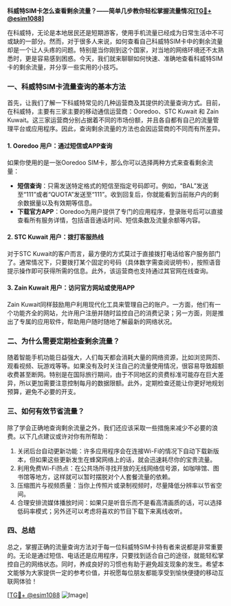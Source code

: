 **科威特SIM卡怎么查看剩余流量？——简单几步教你轻松掌握流量情况[[TG💪+ @esim1088](https://t.me/s/esim1088)]**

在科威特，无论是本地居民还是短期游客，使用手机流量已经成为日常生活中不可或缺的一部分。然而，对于很多人来说，如何查看自己科威特SIM卡中的剩余流量却是一个让人头疼的问题。特别是当你刚到这个国家，对当地的网络环境还不太熟悉时，更是容易感到困惑。今天，我们就来聊聊如何快速、准确地查看科威特SIM卡的剩余流量，并分享一些实用的小技巧。

### 一、科威特SIM卡流量查询的基本方法

首先，让我们了解一下科威特常见的几种运营商及其提供的流量查询方式。目前，在科威特，主要有三家主要的移动通信运营商：Ooredoo、STC Kuwait 和 Zain Kuwait。这三家运营商分别占据着不同的市场份额，并且各自都有自己的流量管理平台或应用程序。因此，查询剩余流量的方法也会因运营商的不同而有所差异。

#### 1. Ooredoo 用户：通过短信或APP查询
如果你使用的是一张Ooredoo SIM卡，那么你可以选择两种方式来查看剩余流量：

- **短信查询**：只需发送特定格式的短信至指定号码即可。例如，“BAL”发送至“111”或者“QUOTA”发送至“111”。收到回复后，你就能看到当前账户内的剩余数据量以及有效期等信息。
- **下载官方APP**：Ooredoo为用户提供了专门的应用程序，登录账号后可以直接查看所有服务详情，包括语音通话时间、短信条数及流量余额等内容。

#### 2. STC Kuwait 用户：拨打客服热线
对于STC Kuwait的客户而言，最方便的方式莫过于直接拨打电话给客户服务部门了。通常情况下，只要拨打某个固定的号码（具体数字需查阅说明书），按照语音提示操作即可获得所需的信息。此外，该运营商也支持通过其官网在线查询。

#### 3. Zain Kuwait 用户：访问官方网站或使用APP
Zain Kuwait同样鼓励用户利用现代化工具来管理自己的账户。一方面，他们有一个功能齐全的网站，允许用户注册并随时监控自己的消费记录；另一方面，则是推出了专属的应用软件，帮助用户随时随地了解最新的网络状况。

### 二、为什么需要定期检查剩余流量？

随着智能手机功能日益强大，人们每天都会消耗大量的网络资源，比如浏览网页、观看视频、玩游戏等等。如果没有及时关注自己的流量使用情况，很容易导致超额收费甚至断网。特别是在国际旅行期间，由于不同地区的资费标准可能存在巨大差异，所以更加需要注意控制每月的数据限额。此外，定期检查还能让你更好地规划预算，避免不必要的开支。

### 三、如何有效节省流量？

除了学会正确地查询剩余流量之外，我们还应该采取一些措施来减少不必要的浪费。以下几点建议或许对你有所帮助：

1. 关闭后台自动更新功能：许多应用程序会在连接Wi-Fi的情况下自动下载新版本，但如果这些更新发生在蜂窝网络上的话，就会迅速耗尽你的宝贵流量。
2. 利用免费Wi-Fi热点：在公共场所寻找开放的无线网络信号源，如咖啡馆、图书馆等地方，这样就可以暂时摆脱对个人套餐流量的依赖。
3. 压缩图片与视频质量：当你上传照片或录制视频时，尽量降低分辨率以节省空间。
4. 合理安排流媒体播放时间：如果只是听音乐而不是看高清画质的话，可以选择低码率模式；另外还可以考虑将喜欢的节目下载下来离线收听。

### 四、总结

总之，掌握正确的流量查询方法对于每一位科威特SIM卡持有者来说都是非常重要的。无论是通过短信、电话还是应用程序，只要找到适合自己的途径，就能轻松掌控自己的网络状态。同时，养成良好的习惯也有助于避免超支现象的发生。希望本文能够为大家提供一定的参考价值，并祝愿每位朋友都能享受到愉快便捷的移动互联网体验！

[[TG💪+ @esim1088](https://t.me/s/esim1088) ![Image](https://i.postimg.cc/4NQfJmqS/Snipaste-2025-05-13-00-14-12.png)]